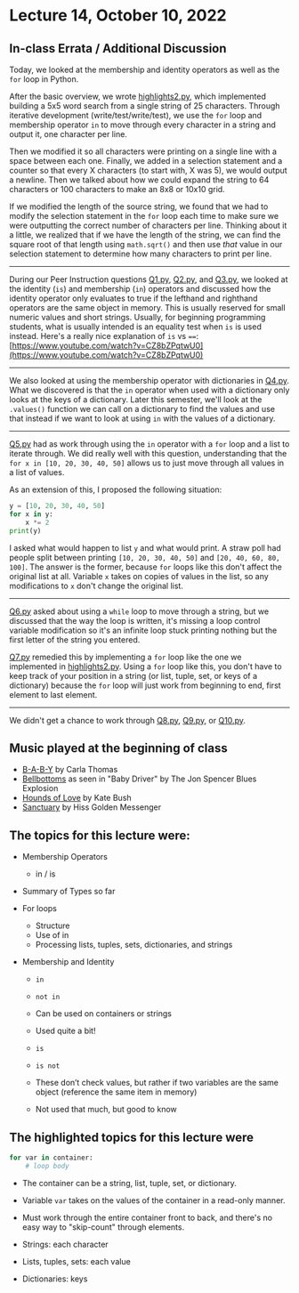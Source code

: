 # Lecture 14, October 10, 2022

## In-class Errata / Additional Discussion

Today, we looked at the membership and identity operators as well as the `for` loop in Python.

After the basic overview, we wrote [highlights2.py](highlights2.py), which implemented building a 5x5 word search from a single string of 25 characters. Through iterative development (write/test/write/test), we use the `for` loop and membership operator `in` to move through every character in a string and output it, one character per line. 

Then we modified it so all characters were printing on a single line with a space between each one. Finally, we added in a selection statement and a counter so that every X characters (to start with, X was 5), we would output a newline. Then we talked about how we could expand the string to 64 characters or 100 characters to make an 8x8 or 10x10 grid.  

If we modified the length of the source string, we found that we had to modify the selection statement in the `for` loop each time to make sure we were outputting the correct number of characters per line.  Thinking about it a little, we realized that if we have the length of the string, we can find the square root of that length using `math.sqrt()` and then use _that_ value in our selection statement to determine how many characters to print per line.

----

During our Peer Instruction questions [Q1.py](Q1.py), [Q2.py](Q2.py), and [Q3.py](Q3.py), we looked at the identity (`is`) and membership (`in`) operators and discussed how the identity operator only evaluates to true if the lefthand and righthand operators are the same object in memory.  This is usually reserved for small numeric values and short strings. Usually, for beginning programming students, what is usually intended is an equality test when `is` is used instead. Here's a really nice explanation of `is` vs `==`: [https://www.youtube.com/watch?v=CZ8bZPqtwU0](https://www.youtube.com/watch?v=CZ8bZPqtwU0)

----

We also looked at using the membership operator with dictionaries in [Q4.py](Q4.py). What we discovered is that the `in` operator when used with a dictionary only looks at the keys of a dictionary. Later this semester, we'll look at the `.values()` function we can call on a dictionary to find the values and use that instead if we want to look at using `in` with the values of a dictionary.

----

[Q5.py](Q5.py) had as work through using the `in` operator with a `for` loop and a list to iterate through. We did really well with this question, understanding that the `for x in [10, 20, 30, 40, 50]` allows us to just move through all values in a list of values.

As an extension of this, I proposed the following situation:

```python
y = [10, 20, 30, 40, 50]
for x in y:
    x *= 2
print(y)
```

I asked what would happen to list `y` and what would print. A straw poll had people split between printing `[10, 20, 30, 40, 50]` and `[20, 40, 60, 80, 100]`. The answer is the former, because `for` loops like this don't affect the original list at all.  Variable `x` takes on copies of values in the list, so any modifications to `x` don't change the original list.

----

[Q6.py](Q6.py) asked about using a `while` loop to move through a string, but we discussed that the way the loop is written, it's missing a loop control variable modification so it's an infinite loop stuck printing nothing but the first letter of the string you entered.

[Q7.py](Q7.py) remedied this by implementing a `for` loop like the one we implemented in [highlights2.py](highlights2.py). Using a `for` loop like this, you don't have to keep track of your position in a string (or list, tuple, set, or keys of a dictionary) because the `for` loop will just work from beginning to end, first element to last element.

----

We didn't get a chance to work through [Q8.py](Q8.py), [Q9.py](Q9.py), or [Q10.py](Q10.py).

## Music played at the beginning of class

* [B-A-B-Y](https://www.youtube.com/watch?v=WvL---NdeS8) by Carla Thomas
* [Bellbottoms](https://www.youtube.com/watch?v=7ARFyrM6gVs) as seen in "Baby Driver" by The Jon Spencer Blues Explosion
* [Hounds of Love](https://www.youtube.com/watch?v=VerK4zwMRQw) by Kate Bush
* [Sanctuary](https://www.youtube.com/watch?v=uBkN9y9zf9Y) by Hiss Golden Messenger


## The topics for this lecture were:

* Membership Operators
	* in / is
* Summary of Types so far
* For loops
	* Structure
	* Use of in
	* Processing lists, tuples, sets, dictionaries, and strings

* Membership and Identity
	* `in`
	* `not in`
	* Can be used on containers or strings
	* Used quite a bit!

	* `is`
	* `is not`
	* These don’t check values, but rather if two variables are the same object (reference the same item in memory)
	* Not used that much, but good to know


## The highlighted topics for this lecture were

```python
for var in container:
    # loop body
```

* The container can be a string, list, tuple, set, or dictionary.
* Variable `var` takes on the values of the container in a read-only manner.
* Must work through the entire container front to back, and there's no easy way to "skip-count" through elements.

* Strings: each character
* Lists, tuples, sets: each value
* Dictionaries: keys

